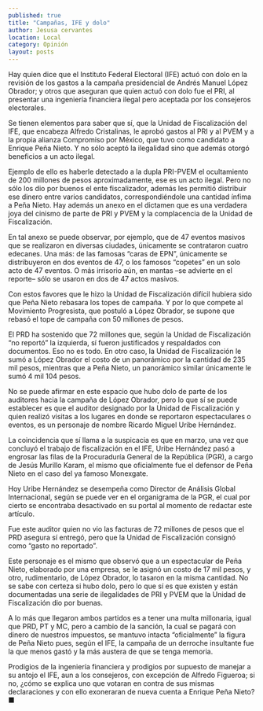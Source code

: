```yaml
---
published: true
title: "Campañas, IFE y dolo"
author: Jesusa cervantes
location: Local
category: Opinión
layout: posts
---
```


Hay quien dice que el Instituto Federal Electoral (IFE) actuó con dolo en la revisión de los gastos a la campaña presidencial de Andrés Manuel López Obrador; y otros que aseguran que quien actuó con dolo fue el PRI, al presentar una ingeniería financiera ilegal pero aceptada por los consejeros electorales.

Se tienen elementos para saber que sí, que la Unidad de Fiscalización del IFE, que encabeza Alfredo Cristalinas, le aprobó gastos al PRI y al PVEM y a la propia alianza Compromiso por México, que tuvo como candidato a Enrique
Peña Nieto. Y no sólo aceptó la ilegalidad sino que además otorgó beneficios a un acto ilegal.

Ejemplo de ello es haberle detectado a la dupla PRI-PVEM el ocultamiento de 200 millones de pesos aproximadamente, ese es un acto ilegal. Pero no sólo los dio por buenos el ente fiscalizador, además les permitió distribuir ese dinero entre varios candidatos, correspondiéndole una cantidad ínfima a Peña Nieto.
Hay además un anexo en el dictamen que es una verdadera joya del cinismo de parte de PRI y PVEM y la complacencia de la Unidad de Fiscalización.

En tal anexo se puede observar, por ejemplo, que de 47 eventos masivos que se realizaron en diversas ciudades, únicamente se contrataron cuatro edecanes. Una más: de las famosas “caras de EPN”, únicamente se distribuyeron en dos eventos de 47, o los famosos “copetes” en un solo acto de 47 eventos. O más irrisorio aún, en mantas –se advierte en el reporte– sólo se usaron en dos de 47 actos masivos.

Con estos favores que le hizo la Unidad de Fiscalización difícil hubiera sido que Peña Nieto rebasara los topes de campaña.
Y por lo que compete al Movimiento Progresista, que postuló a López Obrador, se supone que rebasó el tope de campaña con 50 millones de pesos.

El PRD ha sostenido que 72 millones que, según la Unidad de Fiscalización “no reportó” la izquierda, sí fueron justificados y respaldados con documentos.
Eso no es todo. En otro caso, la Unidad de Fiscalización le sumó a López Obrador el costo de un panorámico por la cantidad de 235 mil pesos, mientras que a Peña Nieto, un panorámico similar únicamente le sumó 4 mil 104 pesos.

No se puede afirmar en este espacio que hubo dolo de parte de los auditores hacia la campaña de López Obrador, pero lo que sí se puede establecer es que el auditor designado por la Unidad de Fiscalización y quien realizó visitas a los lugares en donde se reportaron espectaculares o eventos, es un personaje de nombre Ricardo Miguel Uribe Hernández.

La coincidencia que sí llama a la suspicacia es que en marzo, una vez que concluyó el trabajo de fiscalización en el IFE, Uribe Hernández pasó a engrosar las filas de la Procuraduría General de la República (PGR), a cargo de Jesús Murillo Karam, el mismo que oficialmente fue el defensor de Peña Nieto en el caso del ya famoso Monexgate.

Hoy Uribe Hernández se desempeña como Director de Análisis Global Internacional, según se puede ver en el organigrama de la PGR, el cual por cierto se encontraba desactivado en su portal al momento de redactar este artículo.

Fue este auditor quien no vio las facturas de 72 millones de pesos que el PRD asegura sí entregó, pero que la Unidad de Fiscalización consignó como “gasto no reportado”.

Este personaje es el mismo que observó que a un espectacular de Peña Nieto, elaborado por una empresa, se le asignó un costo de 17 mil pesos, y otro, rudimentario, de López Obrador, lo tasaron en la misma cantidad.
No se sabe con certeza si hubo dolo, pero lo que sí es que existen y están documentadas una serie de ilegalidades de PRI y PVEM que la Unidad de Fiscalización dio por buenas.

A lo más que llegaron ambos partidos es a tener una multa millonaria, igual que PRD, PT y MC, pero a cambio de la sanción, la cual se pagará con dinero de nuestros impuestos, se mantuvo intacta “oficialmente” la figura de Peña Nieto pues, según el IFE, la campaña de un derroche insultante fue la que menos gastó y la más austera de que se tenga memoria.

Prodigios de la ingeniería financiera y prodigios por supuesto de manejar a su antojo el IFE, aun a los consejeros, con excepción de Alfredo Figueroa; si no, ¿cómo se explica uno que votaran en contra de sus mismas declaraciones y con ello exoneraran de nueva cuenta a Enrique Peña Nieto? ■
